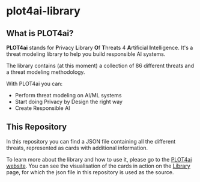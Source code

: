 # plot4ai-library

## What is PLOT4ai?

**PLOT4ai** stands for **P**rivacy **L**ibrary **O**f **T**hreats 4 **A**rtificial **I**ntelligence.
It's a threat modeling library to help you build responsible AI systems.

The library contains (at this moment) a collection of 86 different threats and a threat modeling methodology.

With PLOT4ai you can:

* Perform threat modeling on AI/ML systems
* Start doing Privacy by Design the right way
* Create Responsible AI

## This Repository

In this repository you can find a JSON file containing all the different threats, represented as cards with additional information.

To learn more about the library and how to use it, please go to the [PLOT4ai website](https://plot4.ai/). You can see the visualisation of the cards in action on the [Library](https://plot4.ai/library) page, for which the json file in this repository is used as the source.
